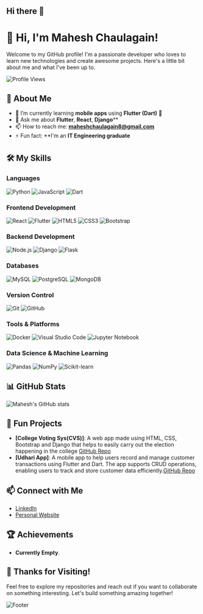 ## Hi there 👋

# 👋 Hi, I'm Mahesh Chaulagain!

Welcome to my GitHub profile! I'm a passionate developer who loves to learn new technologies and create awesome projects. Here's a little bit about me and what I've been up to.

![Profile Views](https://komarev.com/ghpvc/?username=Mahesh-Chaulagain&style=flat-square&color=blue)

## 🚀 About Me

- 🌱 I’m currently learning **mobile apps** using **Flutter (Dart)** 📱
- 💬 Ask me about **Flutter**, **React**, **Django****
- 📫 How to reach me: **maheshchaulagain8@gmail.com**
- ⚡ Fun fact: **I'm an **IT Engineering graduate**

## 🛠️ My Skills

### Languages
![Python](https://img.shields.io/badge/-Python-3776AB?style=flat&logo=python&logoColor=white)
![JavaScript](https://img.shields.io/badge/-JavaScript-F7DF1E?style=flat&logo=javascript&logoColor=black)
![Dart](https://img.shields.io/badge/-Dart-00B8D9?style=flat&logo=dart&logoColor=white)

### Frontend Development
![React](https://img.shields.io/badge/-React-61DAFB?style=flat&logo=react&logoColor=black)
![Flutter](https://img.shields.io/badge/-Flutter-02569B?style=flat&logo=flutter&logoColor=white)
![HTML5](https://img.shields.io/badge/-HTML5-E34F26?style=flat&logo=html5&logoColor=white)
![CSS3](https://img.shields.io/badge/-CSS3-1572B6?style=flat&logo=css3&logoColor=white)
![Bootstrap](https://img.shields.io/badge/-Bootstrap-563D7C?style=flat&logo=bootstrap&logoColor=white)

### Backend Development
![Node.js](https://img.shields.io/badge/-Node.js-339933?style=flat&logo=node.js&logoColor=white)
![Django](https://img.shields.io/badge/-Django-092E20?style=flat&logo=django&logoColor=white)
![Flask](https://img.shields.io/badge/-Flask-000000?style=flat&logo=flask&logoColor=white)

### Databases
![MySQL](https://img.shields.io/badge/-MySQL-4479A1?style=flat&logo=mysql&logoColor=white)
![PostgreSQL](https://img.shields.io/badge/-PostgreSQL-4169E1?style=flat&logo=postgresql&logoColor=white)
![MongoDB](https://img.shields.io/badge/-MongoDB-47A248?style=flat&logo=mongodb&logoColor=white)

### Version Control
![Git](https://img.shields.io/badge/-Git-F05032?style=flat&logo=git&logoColor=white)
![GitHub](https://img.shields.io/badge/-GitHub-181717?style=flat&logo=github&logoColor=white)

### Tools & Platforms
![Docker](https://img.shields.io/badge/-Docker-2496ED?style=flat&logo=docker&logoColor=white)
![Visual Studio Code](https://img.shields.io/badge/-Visual_Studio_Code-007ACC?style=flat&logo=visual-studio-code&logoColor=white)
![Jupyter Notebook](https://img.shields.io/badge/-Jupyter_Notebook-F37626?style=flat&logo=jupyter&logoColor=white)

### Data Science & Machine Learning
![Pandas](https://img.shields.io/badge/-Pandas-150458?style=flat&logo=pandas&logoColor=white)
![NumPy](https://img.shields.io/badge/-NumPy-013243?style=flat&logo=numpy&logoColor=white)
![Scikit-learn](https://img.shields.io/badge/-Scikit-learn-F7931E?style=flat&logo=scikit-learn&logoColor=white)


## 📊 GitHub Stats

![Mahesh's GitHub stats](https://github-readme-stats.vercel.app/api?username=Mahesh-Chaulagain&show_icons=true&theme=radical)

## 🎨 Fun Projects

- **[College Voting Sys(CVS)]**: A web app made using HTML, CSS, Bootstrap and Django that helps to easily carry out the election happening in the college  [GitHub Repo]([https://github.com/your_username/project_name](https://github.com/Mahesh-Chaulagain/cvs))
- **[Udhari App]**: A mobile app to help users record and manage customer transactions using Flutter and Dart. The app supports CRUD operations, enabling users to track and store customer data efficiently.[GitHub Repo](https://github.com/Mahesh-Chaulagain/Udhari-app)

## 📫 Connect with Me

- [LinkedIn]([https://www.linkedin.com/in/your_linkedin](https://www.linkedin.com/in/mahesh-chaulagain-849513224/))
- [Personal Website]([https://yourwebsite.com](https://mahesh-chaulagain.github.io/my-site/))

## 🏆 Achievements

- **Currently Empty**.


## 🎉 Thanks for Visiting!

Feel free to explore my repositories and reach out if you want to collaborate on something interesting. Let's build something amazing together!

![Footer](https://via.placeholder.com/1200x200)
